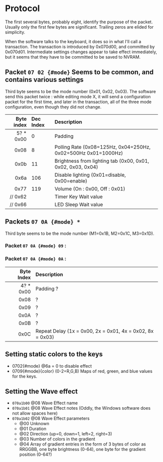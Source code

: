 # Protocol

The first several bytes, probably eight, identify the purpose of the packet. Usually only the first few bytes are significant. Trailing zeros are elided for simplicity.

When the software talks to the keyboard, it does so in what I'll call a transaction. The transaction is introduced by 0x070d00, and committed by 0x070d01. Intermediate settings changes appear to take effect immediately, but it seems that they have to be committed to be saved to NVRAM.

## Packet ``07 02 {#mode}`` Seems to be common, and contains various settings
Third byte seems to be the mode number (0x01, 0x02, 0x03).
The software send this packet twice : while editing mode X, it will send a configuration packet for the first time, and later in the transaction, all of the three mode configuration, even though they did not change.

|Byte index | Dec Index | Description |
|----------:|:----------|:------------|
|5? * 0x00  | 0         | Padding |
|0x08       | 8         | Polling Rate (0x08=125Hz, 0x04=250Hz, 0x02=500Hz 0x01=1000Hz) |
|0x0b       | 11        | Brightness from lighting tab (0x00, 0x01, 0x02, 0x03, 0x04) |
|0x6a       | 106       | Disable lighting (0x01=disable, 0x00=enable) |
|0x77       | 119       | Volume (On : 0x00, Off : 0x01) |
|// 0x62    |           | Timer Key Wait value |
|// 0x66    |           | LED Sleep Wait value |


## Packets ``07 0A {#mode} *``
Third byte seems to be the mode number (M1=0x1B, M2=0x1C, M3=0x1D).

### Packet ``07 0A {#mode} 09`` :

### Packet ``07 0A {#mode} 0A`` :

| Byte Index | Description |
|-----------:|:------------|
| 4? * 0x00 | Padding ? |
| 0x08 | ? |
| 0x09 | ? |
| 0x0A | ? |
| 0x0B | ? |
| 0x0C | Repeat Delay (1x = 0x00, 2x = 0x01, 4x = 0x02, 8x = 0x03) |

## Setting static colors to the keys
* 0702{#mode} @6a = 0 to disable effect
* 0709{#mode}{color} (0-2=R,G,B) Maps of red, green, and blue values for the keys.

## Setting the Wave effect
* ``070a1b00`` @08 Wave Effect name
* ``070a1b01`` @08 Wave Effect notes (Oddly, the Windows software does not allow spaces here)
* ``070a1b02`` @08 Wave Effect parameters
  * @00 Unknown
  * @01 Duration
  * @02 Direction (up=0, down=1, left=2, right=3)
  * @03 Number of colors in the gradient
  * @04 Array of gradient entries in the form of 3 bytes of  color as RRGGBB, one byte brightness (0-64), one byte for the gradient position (0-64?) 

